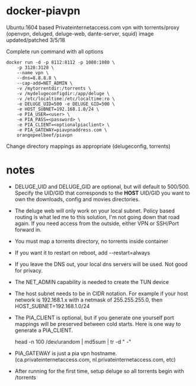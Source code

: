 docker-piavpn
================

Ubuntu:1604 based Privateinternetaccess.com vpn with torrents/proxy (openvpn, deluged, deluge-web, dante-server, squid)
image updated/patched 3/5/18

Complete run command with all options

    docker run -d -p 8112:8112 -p 1080:1080 \
        -p 3128:3128 \
        --name vpn \
        --dns=8.8.8.8 \
        --cap-add=NET_ADMIN \    
        -v /mytorrentdir:/torrents \
        -v /mydelugeconfigdir:/app/deluge \
        -v /etc/localtime:/etc/localtime:ro \
        -e DELUGE_UID=500 -e DELUGE_GID=500 \
        -e HOST_SUBNET=192.168.1.0/24 \
        -e PIA_USER=<user> \
        -e PIA_PASS=<password> \
        -e PIA_CLIENT=<optionalpiaclient> \
        -e PIA_GATEWAY=piavpnaddress.com \        
        orangepeelbeef/piavpn


Change directory mappings as appropriate (delugeconfig, torrents)

notes
=====

* DELUGE_UID and DELUGE_GID are optional, but will default to 500/500.   Specify the UID/GID that corresponds to the **HOST** UID/GID you want to own the downloads, config and movies directories.
* The deluge web will only work on your local subnet.   Policy based routing is what led me to this solution, I'm not going down that road again.  If you need access from the outside, either VPN or SSH/Port forward in.
* You must map a torrents directory, no torrents inside container
* If you want it to restart on reboot, add --restart=always
* If you leave the DNS out, your local dns servers will be used.  Not good for privacy.
* The NET_ADMIN capability is needed to create the TUN device
* The host subnet needs to be in CIDR notation.   For example if your host network is 192.168.1.x with a netmask of 255.255.255.0, then HOST_SUBNET=192.168.1.0/24
* The PIA_CLIENT is optional, but if you generate one yourself port mappings will be preserved between cold starts.   Here is one way to generate a PIA_CLIENT.


    head -n 100 /dev/urandom | md5sum | tr -d " -"
    

* PIA_GATEWAY is just a pia vpn hostname.  (ca.privateinternetaccess.com, nl.privateinternetaccess.com, etc)
* After running for the first time, setup deluge so all torrents begin with /torrents

